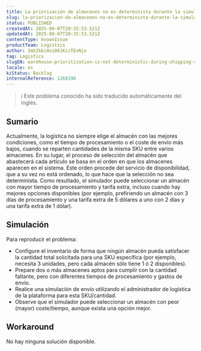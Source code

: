 ```yaml
---
title: La priorización de almacenes no es determinista durante la simulación de envío
slug: la-priorizacion-de-almacenes-no-es-determinista-durante-la-simulacion-de-envio
status: PUBLISHED
createdAt: 2025-08-07T20:35:53.521Z
updatedAt: 2025-08-07T20:35:53.521Z
contentType: knownIssue
productTeam: Logistics
author: 2mXZkbi0oi061KicTExNjo
tag: Logistics
slugEN: warehouse-prioritization-is-not-deterministic-during-shipping-simulation
locale: es
kiStatus: Backlog
internalReference: 1268196
---
```


>ℹ️ Este problema conocido ha sido traducido automáticamente del inglés.

## Sumario



Actualmente, la logística no siempre elige el almacén con las mejores condiciones, como el tiempo de procesamiento o el coste de envío más bajos, cuando se reparten cantidades de la misma SKU entre varios almacenes. En su lugar, el proceso de selección del almacén que abastecerá cada artículo se basa en el orden en que los almacenes aparecen en el sistema. Este orden procede del servicio de disponibilidad, que a su vez no está ordenado, lo que hace que la selección no sea determinista. Como resultado, el simulador puede seleccionar un almacén con mayor tiempo de procesamiento y tarifa extra, incluso cuando hay mejores opciones disponibles (por ejemplo, prefiriendo un almacén con 3 días de procesamiento y una tarifa extra de 5 dólares a uno con 2 días y una tarifa extra de 1 dólar).

## Simulación



Para reproducir el problema:

- Configure el inventario de forma que ningún almacén pueda satisfacer la cantidad total solicitada para una SKU específica (por ejemplo, necesita 3 unidades, pero cada almacén sólo tiene 1 ó 2 disponibles).
- Prepare dos o más almacenes aptos para cumplir con la cantidad faltante, pero con diferentes tiempos de procesamiento y gastos de envío.
- Realice una simulación de envío utilizando el administrador de logística de la plataforma para esta SKU/cantidad.
- Observe que el simulador puede seleccionar un almacén con peor (mayor) coste/tiempo, aunque exista una opción mejor.

## Workaround


No hay ninguna solución disponible.




